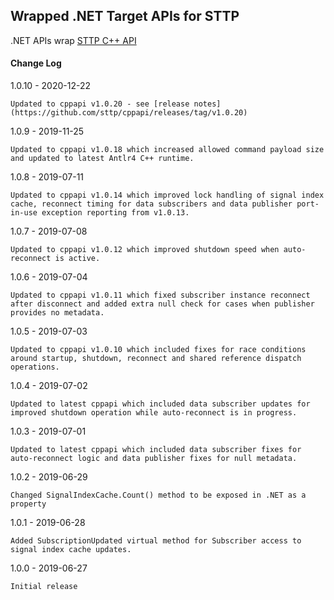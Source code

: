 ## Wrapped .NET Target APIs for STTP

.NET APIs wrap [STTP C++ API](https://github.com/sttp/cppapi)

#### Change Log

1.0.10 - 2020-12-22

    Updated to cppapi v1.0.20 - see [release notes](https://github.com/sttp/cppapi/releases/tag/v1.0.20)

1.0.9 - 2019-11-25

	Updated to cppapi v1.0.18 which increased allowed command payload size and updated to latest Antlr4 C++ runtime.

1.0.8 - 2019-07-11

    Updated to cppapi v1.0.14 which improved lock handling of signal index cache, reconnect timing for data subscribers and data publisher port-in-use exception reporting from v1.0.13.

1.0.7 - 2019-07-08

    Updated to cppapi v1.0.12 which improved shutdown speed when auto-reconnect is active.

1.0.6 - 2019-07-04

    Updated to cppapi v1.0.11 which fixed subscriber instance reconnect after disconnect and added extra null check for cases when publisher provides no metadata.

1.0.5 - 2019-07-03

    Updated to cppapi v1.0.10 which included fixes for race conditions around startup, shutdown, reconnect and shared reference dispatch operations.

1.0.4 - 2019-07-02

    Updated to latest cppapi which included data subscriber updates for improved shutdown operation while auto-reconnect is in progress.

1.0.3 - 2019-07-01

    Updated to latest cppapi which included data subscriber fixes for auto-reconnect logic and data publisher fixes for null metadata.

1.0.2 - 2019-06-29
    
    Changed SignalIndexCache.Count() method to be exposed in .NET as a property

1.0.1 - 2019-06-28

    Added SubscriptionUpdated virtual method for Subscriber access to signal index cache updates.

1.0.0 - 2019-06-27

    Initial release